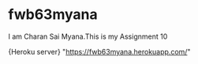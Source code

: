 # fwb63myana

I am Charan Sai Myana.This is my Assignment 10

{Heroku server} "https://fwb63myana.herokuapp.com/"
